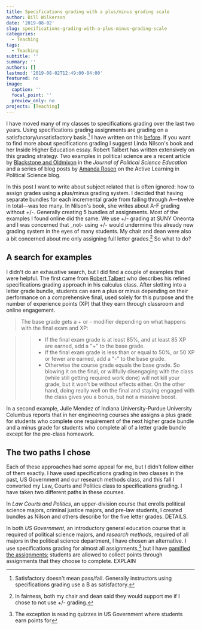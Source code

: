 ```yaml
---
title: Specifications grading with a plus/minus grading scale
author: Bill Wilkerson
date: '2019-08-02'
slug: specifications-grading-with-a-plus-minus-grading-scale
categories:
  - Teaching
tags:
  - Teaching
subtitle: ''
summary: ''
authors: []
lastmod: '2019-08-02T12:49:00-04:00'
featured: no
image:
  caption: ''
  focal_point: ''
  preview_only: no
projects: [Teaching]
---
```


I have moved many of my classes to specifications grading over the last two years. Using specifications grading assignments are grading on a satisfactory/unsatisfactory basis.[^1] I have written on this [before](http://activelearningps.com/2017/08/02/specification-grading-in-an-online-course/). If you want to find more about specifications grading I suggest Linda Nilson's book and her Inside Higher Education essay. Robert Talbert has written extensively on this grading strategy. Two examples in political science are a recent article by [Blackstone and Oldmixon](https://www.tandfonline.com/doi/abs/10.1080/15512169.2018.1447948) in the _Journal of Political Science Education_ and a series of blog posts by [Amanda Rosen](http://activelearningps.com/2016/03/30/specifications-grading/) on the Active Learning in Political Science blog. 

In this post I want to write about subject related that is often ignored: how to assign grades using a plus/minus grading system. I decided that having separate bundles for each incremental grade from failing through A—twelve in total—was too many.  In Nilson's book, she writes about A-F grading without +/-. Generally creating 5 bundles of assignments. Most of the examples I found online did the same. We use +/- grading at SUNY Oneonta and I was concerned that _not- using +/- would undermine this already new grading system in the eyes of many students. My chair and dean were also a bit concerned about me only assigning full letter grades.[^2] So what to do? 

## A search for examples
I didn't do an exhaustive search, but I did find a couple of examples that were helpful. The first came from [Robert Talbert](http://rtalbert.org/return-to-specs-grading-calculus/) who describes his refined specifications grading approach in his calculus class. After slotting into a letter grade bundle, students can earn a plus or minus depending on their performance on a comprehensive final, used solely for this purpose and the number of experience points (XP) that they earn through classroom and online engagement. 

> The base grade gets a + or - modifier depending on what happens with the final exam and XP:

>> * If the final exam grade is at least 85%, and at least 85 XP are earned, add a "+" to the base grade.
>> * If the final exam grade is less than or equal to 50%, or 50 XP or fewer are earned, add a "-" to the base grade.
>> * Otherwise the course grade equals the base grade.
> So blowing it on the final, or willfully disengaging with the class (while still getting required work done) will not kill your grade, but it won't be without effects either. On the other hand, doing really well on the final and staying engaged with the class gives you a bonus, but not a massive boost.

In a second example, Julie Mendez of Indiana University-Purdue University Columbus reports that in her engineering courses she assigns a plus grade for students who complete one requirement of the next higher grade bundle and a minus grade for students who complete all of a letter grade bundle except for the pre-class homework. 

## The two paths I chose
Each of these approaches had some appeal for me, but I didn't follow either of them exactly. I have used specifications grading in two classes in the past, US Government and our research methods class, and this fall I converted my Law, Courts and Politics class to specifications grading. I have taken two different paths in these courses. 

In _Law Courts and Politics_, an upper-division course that enrolls political science majors, criminal justice majors, and pre-law students, I created bundles as Nilson and others describe for the five letter grades. DETAILS.

In both _US Government_, an introductory general education course that is required of political science majors, and _research methods_, required of all majors in the political science department, I have chosen an alternative. I use specifications grading for almost all assignments,[^3] but I have [gamified the assignments:](http://www.gamefulpedagogy.com/) students are allowed to collect points through assignments that they choose to complete. EXPLAIN



[^1]: Satisfactory doesn't mean pass/fail. Generally instructors using specifications grading use a B as satisfactory. 
[^2]: In fairness, both my chair and dean said they would support me if I chose to not use +/- grading. 
[^3]: The exception is reading quizzes in US Government where students earn points for 